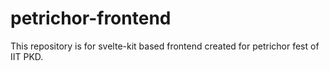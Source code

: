 # petrichor-frontend
This repository is for svelte-kit based frontend created for petrichor fest of IIT PKD.
